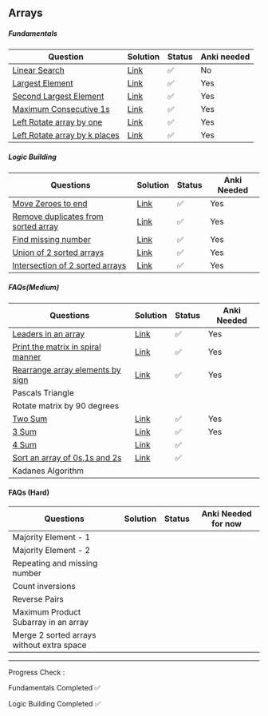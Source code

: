 ## Arrays

##### Fundamentals

| Question                                                     | Solution                                                     | Status | Anki needed |
| ------------------------------------------------------------ | ------------------------------------------------------------ | ------ | ----------- |
| [Linear Search](https://takeuforward.org/plus/data-structures-and-algorithm/arrays/fundamentals/linear-search/submissions) | [Link](https://github.com/SuvadeepMukherjee/dsa-to-do-sheet/blob/main/Arrays/Fundamentals/linear-search.js) | ✅      | No          |
| [Largest Element](https://www.geeksforgeeks.org/problems/largest-element-in-array4009/0?utm_source=youtube&utm_medium=collab_striver_ytdescription&utm_campaign=largest-element-in-array) | [Link](https://github.com/SuvadeepMukherjee/dsa-to-do-sheet/blob/main/Arrays/Fundamentals/largest-element.js) | ✅      | Yes         |
| [Second Largest Element](https://www.geeksforgeeks.org/problems/second-largest3735/1?utm_source=youtube&utm_medium=collab_striver_ytdescription&utm_campaign=second-largest) | [Link](https://github.com/SuvadeepMukherjee/dsa-to-do-sheet/blob/main/Arrays/Fundamentals/second-largest.js) | ✅      | Yes         |
| [Maximum Consecutive 1s](https://leetcode.com/problems/max-consecutive-ones/description/) | [Link]()                                                     | ✅      | Yes         |
| [Left Rotate array by one](https://takeuforward.org/plus/data-structures-and-algorithm/arrays/fundamentals/left-rotate-array-by-one/submissions) | [Link]()                                                     | ✅      | Yes         |
| [Left Rotate array by k places](https://www.geeksforgeeks.org/problems/rotate-array-by-n-elements-1587115621/1) | [Link](https://github.com/SuvadeepMukherjee/dsa-to-do-sheet/blob/main/Arrays/Fundamentals/left-rotate-array-by-k-places.js) | ✅      | Yes         |

##### Logic Building

| Questions                                                    | Solution                                                     | Status | Anki Needed |
| ------------------------------------------------------------ | ------------------------------------------------------------ | ------ | ----------- |
| [Move Zeroes to end](https://leetcode.com/problems/move-zeroes/description/) | [Link](https://github.com/SuvadeepMukherjee/dsa-to-do-sheet/blob/main/Arrays/arrays-index.md) | ✅      | Yes         |
| [Remove duplicates from sorted array](https://leetcode.com/problems/remove-duplicates-from-sorted-array/description/) | [Link](https://github.com/SuvadeepMukherjee/dsa-to-do-sheet/blob/main/Arrays/Logic%20Building/remove-duplicates-from-sorted-array.js) | ✅      | Yes         |
| [Find missing number](https://leetcode.com/problems/missing-number/description/) | [Link](https://github.com/SuvadeepMukherjee/dsa-to-do-sheet/blob/main/Arrays/Logic%20Building/find-missing-number.js) | ✅      | Yes         |
| [Union of 2 sorted arrays](https://www.geeksforgeeks.org/problems/union-of-two-sorted-arrays-1587115621/1) | [Link](https://github.com/SuvadeepMukherjee/dsa-to-do-sheet/blob/main/Arrays/Logic%20Building/union-of-2-sorted-ararys.js) | ✅      | Yes         |
| [Intersection of 2 sorted arrays](https://takeuforward.org/plus/data-structures-and-algorithm/arrays/logic-building/intersection-of-two-sorted-arrays/editorial) | [Link](https://github.com/SuvadeepMukherjee/dsa-to-do-sheet/blob/main/Arrays/Logic%20Building/intersection-of-2-sorted-arrays.js) | ✅      | Yes         |

##### FAQs(Medium)

| Questions                                                    | Solution                                                     | Status | Anki Needed |
| ------------------------------------------------------------ | ------------------------------------------------------------ | ------ | ----------- |
| [Leaders in an array](https://www.geeksforgeeks.org/problems/leaders-in-an-array-1587115620/1) | [Link](https://github.com/SuvadeepMukherjee/dsa-to-do-sheet/blob/main/Arrays/FAQs%20Medium/leaders-in-an-array.js) | ✅      | Yes         |
| [Print the matrix in spiral manner](https://leetcode.com/problems/spiral-matrix/description/) | [Link](https://github.com/SuvadeepMukherjee/dsa-to-do-sheet/blob/main/Arrays/FAQs%20Medium/spiral-matrix.js) | ✅      | Yes         |
| [Rearrange array elements by sign](https://leetcode.com/problems/rearrange-array-elements-by-sign/description/) | [Link](https://github.com/SuvadeepMukherjee/dsa-to-do-sheet/blob/main/Arrays/FAQs%20Medium/rearrange-array-elements-by-sign.js) | ✅      | Yes         |
| Pascals Triangle                                             |                                                              |        |             |
| Rotate matrix by 90 degrees                                  |                                                              |        |             |
| [Two Sum](https://leetcode.com/problems/two-sum/description/) | [Link](https://github.com/SuvadeepMukherjee/dsa-to-do-sheet/blob/main/Arrays/FAQs%20Medium/2-sum.js) | ✅      | Yes         |
| [3 Sum](https://leetcode.com/problems/3sum/description/)     | [Link]()                                                     | ✅      | Yes         |
| [4 Sum](https://leetcode.com/problems/4sum/submissions/1409286412/) | [Link](https://github.com/SuvadeepMukherjee/dsa-to-do-sheet/blob/main/Arrays/FAQs%20Medium/4-sum.js) | ✅      |             |
| [Sort an array of 0s,1s and 2s](https://www.geeksforgeeks.org/problems/sort-an-array-of-0s-1s-and-2s4231/1?itm_source=geeksforgeeks&itm_medium=article&itm_campaign=practice_card) | [Link](https://github.com/SuvadeepMukherjee/dsa-to-do-sheet/blob/main/Arrays/FAQs%20Medium/sort-arrays-of-0s-1s-2s.js) | ✅      |             |
| Kadanes Algorithm                                            |                                                              |        |             |

#### FAQs (Hard)

| Questions                                 | Solution | Status | Anki Needed for now |
| ----------------------------------------- | -------- | ------ | ------------------- |
| Majority Element - 1                      |          |        |                     |
| Majority Element - 2                      |          |        |                     |
| Repeating and missing number              |          |        |                     |
| Count inversions                          |          |        |                     |
| Reverse Pairs                             |          |        |                     |
| Maximum Product Subarray in an array      |          |        |                     |
| Merge 2 sorted arrays without extra space |          |        |                     |



------

Progress Check : 

Fundamentals Completed ✅

Logic Building Completed ✅
